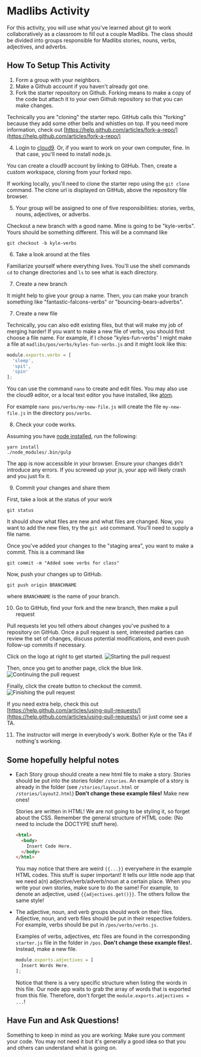 # Madlibs Activity
For this activity, you will use what you've learned about git to work collaboratively as a classroom to fill out a couple Madlibs. The class should be divided into groups responsible for Madlibs stories, nouns, verbs, adjectives, and adverbs.

## How To Setup This Activity

1. Form a group with your neighbors.
2. Make a Github account if you haven't already got one.
3. Fork the starter repository on Github.
  Forking means to make a copy of the code but attach it to your own Github repository so that you can make changes.

  Technically you are "cloning" the starter repo. GitHub calls this "forking" because they add some other
  bells and whistles on top. If you need more information, check out [https://help.github.com/articles/fork-a-repo/](https://help.github.com/articles/fork-a-repo/)

4. Login to [cloud9](https://c9.io/).  Or, if you want to work on your own computer, fine. In that case,
  you'll need to install node.js.

  You can create a cloud9 account by linking to GitHub.  Then, create a custom workspace, cloning from your forked repo.

  If working locally, you'll need to clone
  the starter repo using the `git clone`
  command. The clone url is displayed on GitHub, above the repository file browser.

5. Your group will be assigned to one of five responsibilities:
  stories, verbs, nouns, adjectives, or adverbs.

  Checkout a new branch with a good name. Mine is going to be "kyle-verbs". Yours should
  be something different. This will be a command like
  ```
  git checkout -b kyle-verbs
  ```


6. Take a look around at the files

  Familiarize yourself where everything lives. You'll use the shell commands `cd` to change
  directories and `ls` to see what is each directory.

7. Create a new branch

  It might help to give your group a name. Then, you can make your branch something like
  "fantastic-falcons-verbs" or "bouncing-bears-adverbs".

7. Create a new file

  Technically, you can also edit existing files, but that will make my job of merging harder!
  If you want to make a new file of verbs, you should first choose a file name. For example,
  if I chose "kyles-fun-verbs" I might make a file at
  `madlibs/pos/verbs/kyles-fun-verbs.js` and it might look like this:

  ```javascript
  module.exports.verbs = [
    'sleep',
    'spit',
    'spin'
  ];
  ```

  You can use the command `nano` to create and edit files.  You may also use the cloud9 editor, or a local text editor you have installed, like [atom](https://atom.io/).

  For example `nano pos/verbs/my-new-file.js` will create the file `my-new-file.js` in the directory `pos/verbs`.

8. Check your code works.

  Assuming you have [node installed](https://nodejs.org/en/), run the following:

  ```
  yarn install
  ./node_modules/.bin/gulp
  ```

  The app is now accessible in your browser.  Ensure
  your changes didn't introduce any errors. If you screwed up your js, your app will
  likely crash and you just fix it.

9. Commit your changes and share them

  First, take a look at the status of your work

  ```
  git status
  ```

  It should show what files are new and what files are changed. Now, you want
  to add the new files, try the `git add` command. You'll need to supply a file name.

  Once you've added your changes to the "staging area", you want to make a commit. This
  is a command like

  ```
  git commit -m "Added some verbs for class"
  ```

  Now, push your changes up to GitHub.

  ```
  git push origin BRANCHNAME
  ```

  where `BRANCHNAME` is the name of your branch.

10. Go to GitHub, find your fork and the new branch, then make a pull request

  Pull requests let you tell others about changes you've pushed to a repository on GitHub. Once a pull request is sent, interested parties can review the set of changes, discuss potential modifications, and even push follow-up commits if necessary.

  Click on the logo at right to get started.
  ![Starting the pull request](https://github.com/yale-cpsc-213/madlibs/blob/master/images/pull.png)

  Then, once you get to another page, click the blue link.
  ![Continuing the pull request](https://github.com/yale-cpsc-213/madlibs/blob/master/images/pull2.png)

  Finally, click the create button to checkout the commit.
  ![Finishing the pull request](https://github.com/yale-cpsc-213/madlibs/blob/master/images/pull3.png)

  If you need extra help, check this out [https://help.github.com/articles/using-pull-requests/](https://help.github.com/articles/using-pull-requests/) or just come see a TA.

11. The instructor will merge in everybody's work. Bother Kyle or the TAs if nothing's working.

## Some hopefully helpful notes

* Each Story group should create a new html file to make a story. Stories should be put into the stories folder `/stories`. An example of a story is already in the folder (see `/stories/layout.html` or `/stories/layout2.html`) **Don't change these example files!** Make new ones!

  Stories are written in HTML! We are not going to be styling it, so forget about the CSS. Remember the general structure of HTML code: (No need to include the DOCTYPE stuff here).

    ```html
    <html>
      <body>
        Insert Code Here.
      </body>
    </html>
    ```
  You may notice that there are weird `{{...}}` everywhere in the example HTML codes. This stuff is super important! It tells our little node app that we need a(n) adjective/verb/adverb/noun at a certain place. When you write your own stories, make sure to do the same! For example, to denote an adjective, used `{{adjectives.get()}}`. The others follow the same style!

* The adjective, noun, and verb groups should work on their files. Adjective, noun, and verb files should be put in their respective folders. For example, verbs should be put in `/pos/verbs/verbs.js`.

  Examples of verbs, adjectives, etc files are found in the corresponding `starter.js` file in the folder in `/pos`. **Don't change these example files!.** Instead, make a new file.

    ```javascript
    module.exports.adjectives = [
      Insert Words Here.
    ];
    ```
  Notice that there is a very specific structure when listing the words in this file. Our node app waits to grab the array of words that is exported from this file. Therefore, don't forget the `module.exports.adjectives = ...`!

## Have Fun and Ask Questions!

Something to keep in mind as you are working: Make sure you comment your code. You may not need it but it's generally a good idea so that you and others can understand what is going on.
